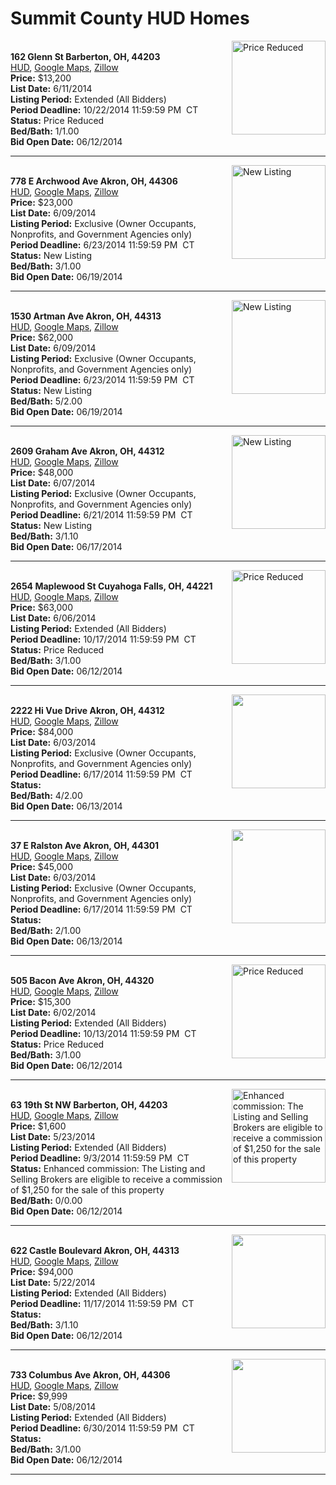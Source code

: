 # Summit County HUD Homes

[<img alt="Price Reduced" src="https://www.hudhomestore.com/pages/ImageShow.aspx?Case=412-552300" align="right" style="height:150px;">](http://www.hudhomestore.com/Listing/PropertyDetails.aspx?caseNumber=412-552300)  
**162 Glenn St Barberton, OH, 44203**  
[HUD](http://www.hudhomestore.com/Listing/PropertyDetails.aspx?caseNumber=412-552300), [Google Maps](http://maps.google.com/maps?q=162+Glenn+St+Barberton%2C+OH%2C+44203), [Zillow](http://www.zillow.com/homes/162+Glenn+St+Barberton%2C+OH%2C+44203/)  
**Price:** $13,200  
**List Date:** 6/11/2014  
**Listing Period:** Extended (All Bidders)  
**Period Deadline:** 10/22/2014 11:59:59 PM  CT  
**Status:** Price Reduced  
**Bed/Bath:** 1/1.00  
**Bid Open Date:** 06/12/2014

***

[<img alt="New Listing" src="https://www.hudhomestore.com/pages/ImageShow.aspx?Case=412-625071" align="right" style="height:150px;">](http://www.hudhomestore.com/Listing/PropertyDetails.aspx?caseNumber=412-625071)  
**778 E Archwood Ave Akron, OH, 44306**  
[HUD](http://www.hudhomestore.com/Listing/PropertyDetails.aspx?caseNumber=412-625071), [Google Maps](http://maps.google.com/maps?q=778+E+Archwood+Ave+Akron%2C+OH%2C+44306), [Zillow](http://www.zillow.com/homes/778+E+Archwood+Ave+Akron%2C+OH%2C+44306/)  
**Price:** $23,000  
**List Date:** 6/09/2014  
**Listing Period:** Exclusive (Owner Occupants, Nonprofits, and Government Agencies only)  
**Period Deadline:** 6/23/2014 11:59:59 PM  CT  
**Status:** New Listing  
**Bed/Bath:** 3/1.00  
**Bid Open Date:** 06/19/2014

***

[<img alt="New Listing" src="https://www.hudhomestore.com/pages/ImageShow.aspx?Case=412-516764" align="right" style="height:150px;">](http://www.hudhomestore.com/Listing/PropertyDetails.aspx?caseNumber=412-516764)  
**1530 Artman Ave Akron, OH, 44313**  
[HUD](http://www.hudhomestore.com/Listing/PropertyDetails.aspx?caseNumber=412-516764), [Google Maps](http://maps.google.com/maps?q=1530+Artman+Ave+Akron%2C+OH%2C+44313), [Zillow](http://www.zillow.com/homes/1530+Artman+Ave+Akron%2C+OH%2C+44313/)  
**Price:** $62,000  
**List Date:** 6/09/2014  
**Listing Period:** Exclusive (Owner Occupants, Nonprofits, and Government Agencies only)  
**Period Deadline:** 6/23/2014 11:59:59 PM  CT  
**Status:** New Listing  
**Bed/Bath:** 5/2.00  
**Bid Open Date:** 06/19/2014

***

[<img alt="New Listing" src="https://www.hudhomestore.com/pages/ImageShow.aspx?Case=412-498088" align="right" style="height:150px;">](http://www.hudhomestore.com/Listing/PropertyDetails.aspx?caseNumber=412-498088)  
**2609 Graham Ave Akron, OH, 44312**  
[HUD](http://www.hudhomestore.com/Listing/PropertyDetails.aspx?caseNumber=412-498088), [Google Maps](http://maps.google.com/maps?q=2609+Graham+Ave+Akron%2C+OH%2C+44312), [Zillow](http://www.zillow.com/homes/2609+Graham+Ave+Akron%2C+OH%2C+44312/)  
**Price:** $48,000  
**List Date:** 6/07/2014  
**Listing Period:** Exclusive (Owner Occupants, Nonprofits, and Government Agencies only)  
**Period Deadline:** 6/21/2014 11:59:59 PM  CT  
**Status:** New Listing  
**Bed/Bath:** 3/1.10  
**Bid Open Date:** 06/17/2014

***

[<img alt="Price Reduced" src="https://www.hudhomestore.com/pages/ImageShow.aspx?Case=412-654365" align="right" style="height:150px;">](http://www.hudhomestore.com/Listing/PropertyDetails.aspx?caseNumber=412-654365)  
**2654 Maplewood St Cuyahoga Falls, OH, 44221**  
[HUD](http://www.hudhomestore.com/Listing/PropertyDetails.aspx?caseNumber=412-654365), [Google Maps](http://maps.google.com/maps?q=2654+Maplewood+St+Cuyahoga+Falls%2C+OH%2C+44221), [Zillow](http://www.zillow.com/homes/2654+Maplewood+St+Cuyahoga+Falls%2C+OH%2C+44221/)  
**Price:** $63,000  
**List Date:** 6/06/2014  
**Listing Period:** Extended (All Bidders)  
**Period Deadline:** 10/17/2014 11:59:59 PM  CT  
**Status:** Price Reduced  
**Bed/Bath:** 3/1.00  
**Bid Open Date:** 06/12/2014

***

[<img alt="" src="https://www.hudhomestore.com/pages/ImageShow.aspx?Case=412-579212" align="right" style="height:150px;">](http://www.hudhomestore.com/Listing/PropertyDetails.aspx?caseNumber=412-579212)  
**2222 Hi Vue Drive Akron, OH, 44312**  
[HUD](http://www.hudhomestore.com/Listing/PropertyDetails.aspx?caseNumber=412-579212), [Google Maps](http://maps.google.com/maps?q=2222+Hi+Vue+Drive+Akron%2C+OH%2C+44312), [Zillow](http://www.zillow.com/homes/2222+Hi+Vue+Drive+Akron%2C+OH%2C+44312/)  
**Price:** $84,000  
**List Date:** 6/03/2014  
**Listing Period:** Exclusive (Owner Occupants, Nonprofits, and Government Agencies only)  
**Period Deadline:** 6/17/2014 11:59:59 PM  CT  
**Status:**   
**Bed/Bath:** 4/2.00  
**Bid Open Date:** 06/13/2014

***

[<img alt="" src="https://www.hudhomestore.com/pages/ImageShow.aspx?Case=412-429841" align="right" style="height:150px;">](http://www.hudhomestore.com/Listing/PropertyDetails.aspx?caseNumber=412-429841)  
**37 E Ralston Ave Akron, OH, 44301**  
[HUD](http://www.hudhomestore.com/Listing/PropertyDetails.aspx?caseNumber=412-429841), [Google Maps](http://maps.google.com/maps?q=37+E+Ralston+Ave+Akron%2C+OH%2C+44301), [Zillow](http://www.zillow.com/homes/37+E+Ralston+Ave+Akron%2C+OH%2C+44301/)  
**Price:** $45,000  
**List Date:** 6/03/2014  
**Listing Period:** Exclusive (Owner Occupants, Nonprofits, and Government Agencies only)  
**Period Deadline:** 6/17/2014 11:59:59 PM  CT  
**Status:**   
**Bed/Bath:** 2/1.00  
**Bid Open Date:** 06/13/2014

***

[<img alt="Price Reduced" src="https://www.hudhomestore.com/pages/ImageShow.aspx?Case=412-434307" align="right" style="height:150px;">](http://www.hudhomestore.com/Listing/PropertyDetails.aspx?caseNumber=412-434307)  
**505 Bacon Ave Akron, OH, 44320**  
[HUD](http://www.hudhomestore.com/Listing/PropertyDetails.aspx?caseNumber=412-434307), [Google Maps](http://maps.google.com/maps?q=505+Bacon+Ave+Akron%2C+OH%2C+44320), [Zillow](http://www.zillow.com/homes/505+Bacon+Ave+Akron%2C+OH%2C+44320/)  
**Price:** $15,300  
**List Date:** 6/02/2014  
**Listing Period:** Extended (All Bidders)  
**Period Deadline:** 10/13/2014 11:59:59 PM  CT  
**Status:** Price Reduced  
**Bed/Bath:** 3/1.00  
**Bid Open Date:** 06/12/2014

***

[<img alt="Enhanced commission: The Listing and Selling Brokers are eligible to receive a commission of $1,250 for the sale of this property" src="https://www.hudhomestore.com/pages/ImageShow.aspx?Case=412-537707" align="right" style="height:150px;">](http://www.hudhomestore.com/Listing/PropertyDetails.aspx?caseNumber=412-537707)  
**63 19th St NW Barberton, OH, 44203**  
[HUD](http://www.hudhomestore.com/Listing/PropertyDetails.aspx?caseNumber=412-537707), [Google Maps](http://maps.google.com/maps?q=63+19th+St+NW+Barberton%2C+OH%2C+44203), [Zillow](http://www.zillow.com/homes/63+19th+St+NW+Barberton%2C+OH%2C+44203/)  
**Price:** $1,600  
**List Date:** 5/23/2014  
**Listing Period:** Extended (All Bidders)  
**Period Deadline:** 9/3/2014 11:59:59 PM  CT  
**Status:** Enhanced commission: The Listing and Selling Brokers are eligible to receive a commission of $1,250 for the sale of this property  
**Bed/Bath:** 0/0.00  
**Bid Open Date:** 06/12/2014

***

[<img alt="" src="https://www.hudhomestore.com/pages/ImageShow.aspx?Case=412-492396" align="right" style="height:150px;">](http://www.hudhomestore.com/Listing/PropertyDetails.aspx?caseNumber=412-492396)  
**622 Castle Boulevard Akron, OH, 44313**  
[HUD](http://www.hudhomestore.com/Listing/PropertyDetails.aspx?caseNumber=412-492396), [Google Maps](http://maps.google.com/maps?q=622+Castle+Boulevard+Akron%2C+OH%2C+44313), [Zillow](http://www.zillow.com/homes/622+Castle+Boulevard+Akron%2C+OH%2C+44313/)  
**Price:** $94,000  
**List Date:** 5/22/2014  
**Listing Period:** Extended (All Bidders)  
**Period Deadline:** 11/17/2014 11:59:59 PM  CT  
**Status:**   
**Bed/Bath:** 3/1.10  
**Bid Open Date:** 06/12/2014

***

[<img alt="" src="https://www.hudhomestore.com/pages/ImageShow.aspx?Case=412-442922" align="right" style="height:150px;">](http://www.hudhomestore.com/Listing/PropertyDetails.aspx?caseNumber=412-442922)  
**733 Columbus Ave Akron, OH, 44306**  
[HUD](http://www.hudhomestore.com/Listing/PropertyDetails.aspx?caseNumber=412-442922), [Google Maps](http://maps.google.com/maps?q=733+Columbus+Ave+Akron%2C+OH%2C+44306), [Zillow](http://www.zillow.com/homes/733+Columbus+Ave+Akron%2C+OH%2C+44306/)  
**Price:** $9,999  
**List Date:** 5/08/2014  
**Listing Period:** Extended (All Bidders)  
**Period Deadline:** 6/30/2014 11:59:59 PM  CT  
**Status:**   
**Bed/Bath:** 3/1.00  
**Bid Open Date:** 06/12/2014

***

